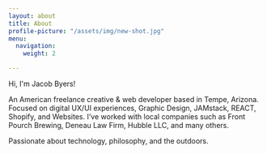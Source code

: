 ```yaml
---
layout: about
title: About
profile-picture: "/assets/img/new-shot.jpg"
menu:
  navigation:
    weight: 2

---
```

Hi, I'm Jacob Byers!

An American freelance creative & web developer based in Tempe, Arizona. Focused on digital UX/UI experiences, Graphic Design, JAMstack, REACT, Shopify, and Websites. I’ve worked with local companies such as Front Pourch Brewing, Deneau Law Firm, Hubble LLC, and many others.

Passionate about technology, philosophy, and the outdoors.
